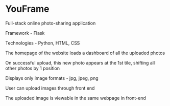 # YouFrame
Full-stack online photo-sharing application

Framework - Flask

Technologies - Python, HTML, CSS

The homepage of the website loads a dashboard of all the uploaded photos

On successful upload, this new photo appears at the 1st tile, shifting all other photos by 1 position

Displays only image formats - jpg, jpeg, png

User can upload images through front end

The uploaded image is viewable in the same webpage in front-end

